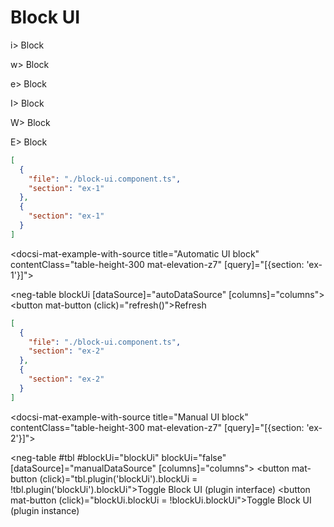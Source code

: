 # Block UI

i> Block

w> Block

e> Block

I> Block

W> Block

E> Block

```json negCode
[
  {
    "file": "./block-ui.component.ts",
    "section": "ex-1"
  },
  {
    "section": "ex-1"
  }
]
```

<docsi-mat-example-with-source title="Automatic UI block" contentClass="table-height-300 mat-elevation-z7" [query]="[{section: 'ex-1'}]">
  <!--@neg-example:ex-1-->
  <neg-table blockUi
            [dataSource]="autoDataSource"
            [columns]="columns">
  </neg-table>
  <button mat-button (click)="refresh()">Refresh</button>
  <!--@neg-example:ex-1-->
</docsi-mat-example-with-source>

```json negCode
[
  {
    "file": "./block-ui.component.ts",
    "section": "ex-2"
  },
  {
    "section": "ex-2"
  }
]
```

<docsi-mat-example-with-source title="Manual UI block" contentClass="table-height-300 mat-elevation-z7" [query]="[{section: 'ex-2'}]">
  <!--@neg-example:ex-2-->
  <neg-table #tbl
            #blockUi="blockUi"
            blockUi="false"
            [dataSource]="manualDataSource"
            [columns]="columns">
  </neg-table>
  <button mat-button (click)="tbl.plugin('blockUi').blockUi = !tbl.plugin('blockUi').blockUi">Toggle Block UI (plugin interface)</button>
  <button mat-button (click)="blockUi.blockUi = !blockUi.blockUi">Toggle Block UI (plugin instance)</button>
  <!--@neg-example:ex-2-->
</docsi-mat-example-with-source>

